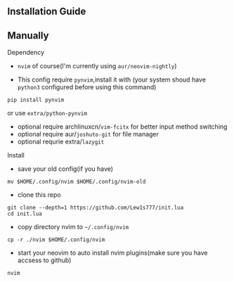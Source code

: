 Installation Guide
---

Manually
---
Dependency

- ``nvim`` of course(I'm currently using ``aur/neovim-nightly``)

- This config require ``pynvim``,install it with (your system shoud have ``python3`` configured before using this command)
```
pip install pynvim
```
or use ``extra/python-pynvim``
- optional require archlinuxcn/``vim-fcitx`` for better input method switching
- optional require aur/``joshuto-git`` for file manager
- optional requrie extra/``lazygit``

Install
- save your old config(if you have)
```
mv $HOME/.config/nvim $HOME/.config/nvim-old
```
- clone this repo
```
git clone --depth=1 https://github.com/Lew1s777/init.lua
cd init.lua
```
- copy directory nvim to ``~/.config/nvim``
```
cp -r ./nvim $HOME/.config/nvim
```
- start your neovim to auto install nvim plugins(make sure you have accsess to github)
```
nvim
```
